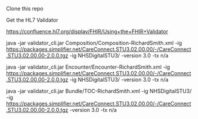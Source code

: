 Clone this repo

Get the HL7 Validator 

https://confluence.hl7.org/display/FHIR/Using+the+FHIR+Validator


java -jar validator_cli.jar Composition/Composition-RichardSmith.xml -ig https://packages.simplifier.net/CareConnect.STU3.02.00.00/-/CareConnect.STU3.02.00.00-2.0.0.tgz -ig NHSDigitalSTU3/ -version 3.0 -tx n/a

java -jar validator_cli.jar Encounter/Encounter-RichardSmith.xml -ig https://packages.simplifier.net/CareConnect.STU3.02.00.00/-/CareConnect.STU3.02.00.00-2.0.0.tgz -ig NHSDigitalSTU3/ -version 3.0 -tx n/a

java -jar validator_cli.jar Bundle/TOC-RichardSmith.xml -ig NHSDigitalSTU3/ -ig 	https://packages.simplifier.net/CareConnect.STU3.02.00.00/-/CareConnect.STU3.02.00.00-2.0.0.tgz -version 3.0 -tx n/a